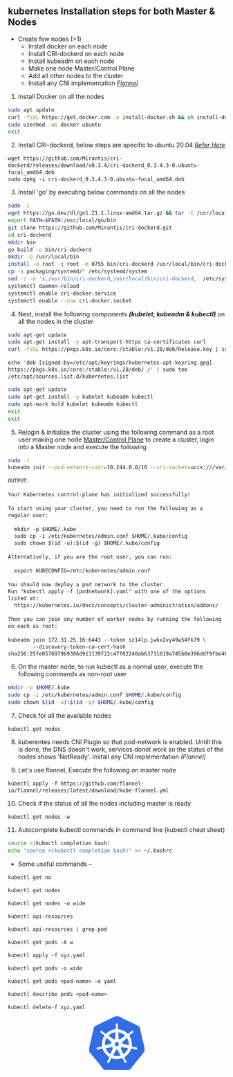 
kubernetes Installation steps for both Master & Nodes 
------------------------------------------------------

* Create few nodes (>1)
  * Install docker on each node
  * Install CRI-dockerd on each node
  * Install kubeadm on each node
  * Make one node Master/Control Plane
  * Add all other nodes to the cluster
  * Install any CNI implementation _[Flannel](https://github.com/flannel-io/flannel/releases/latest/download/)_

1. Install Docker on all the nodes
```bash
sudo apt update
curl -fsSL https://get.docker.com -o install-docker.sh && sh install-docker.sh
sudo usermod -aG docker ubuntu
exit
```

2. Install CRI-dockerd, below steps are specific to ubuntu 20.04
_[Refer Here](https://github.com/Mirantis/cri-dockerd/releases)_
```
wget https://github.com/Mirantis/cri-dockerd/releases/download/v0.3.4/cri-dockerd_0.3.4.3-0.ubuntu-focal_amd64.deb
sudo dpkg -i cri-dockerd_0.3.4.3-0.ubuntu-focal_amd64.deb
```

3. Install 'go' by executing below commands on all the nodes
```bash
sudo -i
wget https://go.dev/dl/go1.21.1.linux-amd64.tar.gz && tar -C /usr/local -xzf go1.21.1.linux-amd64.tar.gz
export PATH=$PATH:/usr/local/go/bin
git clone https://github.com/Mirantis/cri-dockerd.git
cd cri-dockerd
mkdir bin
go build -o bin/cri-dockerd
mkdir -p /usr/local/bin
install -o root -g root -m 0755 bin/cri-dockerd /usr/local/bin/cri-dockerd
cp -a packaging/systemd/* /etc/systemd/system
sed -i -e 's,/usr/bin/cri-dockerd,/usr/local/bin/cri-dockerd,' /etc/systemd/system/cri-docker.service
systemctl daemon-reload
systemctl enable cri-docker.service
systemctl enable --now cri-docker.socket
```

4. Next, install the following components _**(kubelet, kubeadm & kubectl)**_ on all the nodes in the cluster
```bash
sudo apt-get update
sudo apt-get install -y apt-transport-https ca-certificates curl
curl -fsSL https://pkgs.k8s.io/core:/stable:/v1.28/deb/Release.key | sudo gpg --dearmor -o /etc/apt/keyrings/kubernetes-apt-keyring.gpg
```
```
echo 'deb [signed-by=/etc/apt/keyrings/kubernetes-apt-keyring.gpg] https://pkgs.k8s.io/core:/stable:/v1.28/deb/ /' | sudo tee /etc/apt/sources.list.d/kubernetes.list
```
```bash
sudo apt-get update
sudo apt-get install -y kubelet kubeadm kubectl
sudo apt-mark hold kubelet kubeadm kubectl
exit
exit
```

5. Relogin & initialize the cluster using the following command as a root user making one node [Master/Control Plane](https://kubernetes.io/docs/setup/production-environment/tools/kubeadm/create-cluster-kubeadm/) to create a cluster, login into a Master node and execute the following
```bash
sudo -i
kubeadm init --pod-network-cidr=10.244.0.0/16 --cri-socket=unix:///var/run/cri-dockerd.sock
```

```
OUTPUT:

Your Kubernetes control-plane has initialized successfully!

To start using your cluster, you need to run the following as a regular user:

  mkdir -p $HOME/.kube
  sudo cp -i /etc/kubernetes/admin.conf $HOME/.kube/config
  sudo chown $(id -u):$(id -g) $HOME/.kube/config

Alternatively, if you are the root user, you can run:

  export KUBECONFIG=/etc/kubernetes/admin.conf

You should now deploy a pod network to the cluster.
Run "kubectl apply -f [podnetwork].yaml" with one of the options listed at:
  https://kubernetes.io/docs/concepts/cluster-administration/addons/

Then you can join any number of worker nodes by running the following on each as root:

kubeadm join 172.31.25.16:6443 --token sz14lp.jwkx2vy49w54fk79 \
        --discovery-token-ca-cert-hash sha256:25fe0576979b9306d911139f22c47f02240ab63731619a745b0e396ddf9fbe46
```

6. On the master node, to run kubectl as a normal user, execute the following commands as non-root user
```bash
mkdir -p $HOME/.kube
sudo cp -i /etc/kubernetes/admin.conf $HOME/.kube/config
sudo chown $(id -u):$(id -g) $HOME/.kube/config
```

7. Check for all the available nodes
```
kubectl get nodes
```

8. kuberentes needs CNI Plugin so that pod-network is enabled. Untill this is done, the DNS doesn't work, services donot work so the status of the nodes shows 'NotReady'. Install any CNI implementation _(Flannel)_

9. Let's use flannel, Execute the following on master node
```
kubectl apply -f https://github.com/flannel-io/flannel/releases/latest/download/kube-flannel.yml
```

10.  Check if the status of all the nodes including master is ready
```
kubectl get nodes -w 
```

11.  Autocomplete kubectl commands in command line (kubectl cheat sheet) 
```bash
source <(kubectl completion bash)
echo "source <(kubectl completion bash)" >> ~/.bashrc
```

* Some useful commands –

```
kubectl get no
```
```
kubectl get nodes
```
```
kubectl get nodes -o wide
```
```
kubectl api-resources
```
```
kubectl api-resources | grep pod
```
```
kubectl get pods -A w
```
```
kubectl apply -f xyz.yaml
```
```
kubectl get pods -o wide
```
```
kubectl get pods <pod-name> -o yaml
```
```
kubectl describe pods <pod-name>
```
```
kubectl delete-f xyz.yaml
```

<p style="text-align: center"><img src="./imgs/partyk8s.gif"></p>